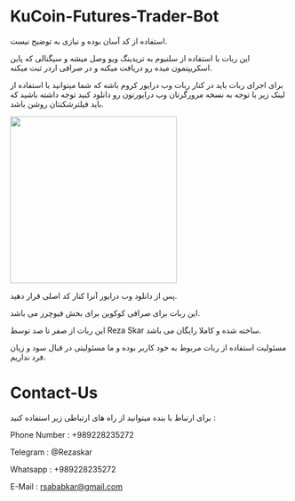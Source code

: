 # KuCoin-Futures-Trader-Bot
استفاده از کد آسان بوده و نیازی به توضیح نیست.

این ربات با استفاده از سلنیوم به تریدینگ ویو وصل میشه و سیگنالی که پاین اسکریپتمون میده رو دریافت میکنه و در صرافی اردر ثبت میکنه.

برای اجرای ربات باید در کنار ربات وب درایور کروم باشه که شما میتوانید با استفاده از لینک زیر با توجه به نسخه مرورگرتان وب درایورتون رو دانلود کنید توجه داشته باشید که باید فیلترشکنتان روشن باشد.

[<img src="https://github.com/Reza-Skar/Crypto-Trader-Bot/raw/main/images/Button.png" width="300"/>](https://chromedriver.chromium.org/downloads)

پس از دانلود وب درایور آنرا کنار کد اصلی قرار دهید.

این ربات برای صرافی کوکوین برای بخش فیوچرز می باشد.

این ربات از صفر تا صد توسط Reza Skar ساخته شده و کاملا رایگان می باشد.

مسئولیت استفاده از ربات مربوط به خود کاربر بوده و ما مسئولیتی در قبال سود و زیان فرد نداریم.

# Contact-Us
برای ارتباط با بنده میتوانید از راه های ارتباطی زیر استفاده کنید :

Phone Number : +989228235272

Telegram : @Rezaskar

Whatsapp : +989228235272

E-Mail : rsababkar@gmail.com

